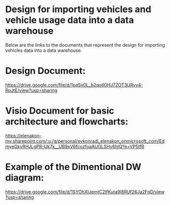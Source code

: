 # Design for importing vehicles and vehicle usage data into a data warehouse

Below are the links to the documents that represent the design for importing vehicles data into a data warehouse.

# Design Document:
https://drive.google.com/file/d/1paSy0L_b2qotI0HJ7ZOT3URvv4-RpJtE/view?usp=sharing

# Visio Document for basic architecture and flowcharts:
https://elenakon-my.sharepoint.com/:u:/g/personal/evkonradi_elenakon_onmicrosoft_com/EdmyeGkyRHJLgPR-Uk7k__UB9xV6fcozfoaAUGLSHy6hlQ?e=VP5tfB

# Example of the Dimentional DW diagram:
https://drive.google.com/file/d/1SYOhXIJemtC2IfKuta9l8RUf26Ja2FqD/view?usp=sharing


